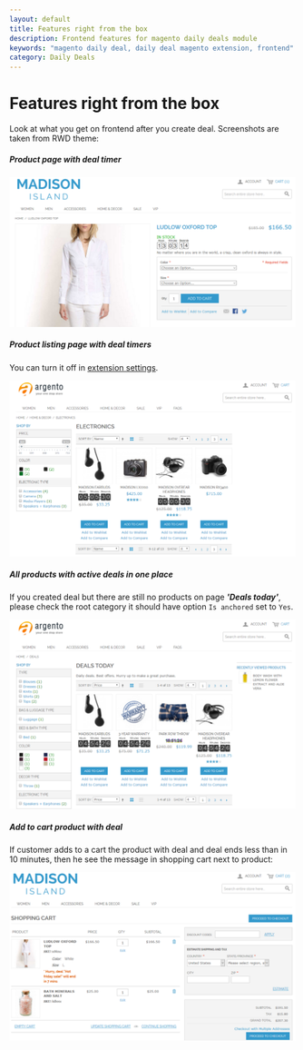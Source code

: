 ```yaml
---
layout: default
title: Features right from the box
description: Frontend features for magento daily deals module
keywords: "magento daily deal, daily deal magento extension, frontend"
category: Daily Deals
---
```


# Features right from the box

Look at what you get on frontend after you create deal. Screenshots are taken from
RWD theme:

##### Product page with deal timer

![Product view example](/images/dailydeals/frontend/product-view.png)

##### Product listing page with deal timers

You can turn it off in [extension settings](../../backend/extension-configuration/).

![Product listing example](/images/dailydeals/frontend/product-listing.png)

##### All products with active deals in one place

If you created deal but there are still no products on page ***'Deals today'***,
please check the root category it should have option `Is anchored` set to `Yes`.

![Deals page example](/images/dailydeals/frontend/deals-page.png)

##### Add to cart product with deal

If customer adds to a cart the product with deal and deal ends less than in 10
minutes, then he see the message in shopping cart next to product:

![Cart with product in deal example](/images/dailydeals/frontend/cart.png)
